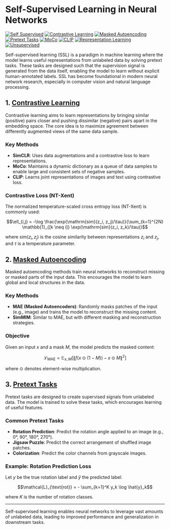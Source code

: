# Self-Supervised Learning in Neural Networks

[![Self Supervised](https://img.shields.io/badge/Self%20Supervised-Unlabeled%20Data-blue?style=for-the-badge&logo=brain)](https://github.com/yourusername/DL)
[![Contrastive Learning](https://img.shields.io/badge/Contrastive%20Learning-SimCLR-green?style=for-the-badge&logo=balance-scale)](https://github.com/yourusername/DL/tree/main/09_Self-Supervised_Learning)
[![Masked Autoencoding](https://img.shields.io/badge/Masked%20Autoencoding-MAE-orange?style=for-the-badge&logo=mask)](https://github.com/yourusername/DL/tree/main/09_Self-Supervised_Learning)
[![Pretext Tasks](https://img.shields.io/badge/Pretext%20Tasks-Rotation-purple?style=for-the-badge&logo=rotate)](https://github.com/yourusername/DL/tree/main/09_Self-Supervised_Learning)
[![MoCo](https://img.shields.io/badge/MoCo-Momentum%20Contrast-red?style=for-the-badge&logo=bolt)](https://github.com/yourusername/DL/tree/main/09_Self-Supervised_Learning)
[![CLIP](https://img.shields.io/badge/CLIP-Multimodal-yellow?style=for-the-badge&logo=link)](https://github.com/yourusername/DL/tree/main/09_Self-Supervised_Learning)
[![Representation Learning](https://img.shields.io/badge/Representation%20Learning-Features-blue?style=for-the-badge&logo=layer-group)](https://github.com/yourusername/DL/tree/main/09_Self-Supervised_Learning)
[![Unsupervised](https://img.shields.io/badge/Unsupervised-No%20Labels-orange?style=for-the-badge&logo=eye-slash)](https://github.com/yourusername/DL/tree/main/09_Self-Supervised_Learning)

Self-supervised learning (SSL) is a paradigm in machine learning where the model learns useful representations from unlabeled data by solving pretext tasks. These tasks are designed such that the supervision signal is generated from the data itself, enabling the model to learn without explicit human-annotated labels. SSL has become foundational in modern neural network research, especially in computer vision and natural language processing.

## 1. [Contrastive Learning](01_contrastive_learning.md)

Contrastive learning aims to learn representations by bringing similar (positive) pairs closer and pushing dissimilar (negative) pairs apart in the embedding space. The core idea is to maximize agreement between differently augmented views of the same data sample.

### Key Methods
- **SimCLR**: Uses data augmentations and a contrastive loss to learn representations.
- **MoCo**: Maintains a dynamic dictionary as a queue of data samples to enable large and consistent sets of negative samples.
- **CLIP**: Learns joint representations of images and text using contrastive loss.

### Contrastive Loss (NT-Xent)
The normalized temperature-scaled cross entropy loss (NT-Xent) is commonly used:

```math
\ell_{i,j} = -\log \frac{\exp(\mathrm{sim}(z_i, z_j)/\tau)}{\sum_{k=1}^{2N} \mathbb{1}_{[k \neq i]} \exp(\mathrm{sim}(z_i, z_k)/\tau)}
```
where $`\mathrm{sim}(z_i, z_j)`$ is the cosine similarity between representations $`z_i`$ and $`z_j`$, and $`\tau`$ is a temperature parameter.

## 2. [Masked Autoencoding](02_masked_autoencoding.md)

Masked autoencoding methods train neural networks to reconstruct missing or masked parts of the input data. This encourages the model to learn global and local structures in the data.

### Key Methods
- **MAE (Masked Autoencoders)**: Randomly masks patches of the input (e.g., image) and trains the model to reconstruct the missing content.
- **SimMIM**: Similar to MAE, but with different masking and reconstruction strategies.

### Objective
Given an input $`x`$ and a mask $`M`$, the model predicts the masked content:

```math
\mathcal{L}_{\text{MAE}} = \mathbb{E}_{x, M} \left[ \| f(x \odot (1 - M)) - x \odot M \|^2 \right]
```
where $`\odot`$ denotes element-wise multiplication.

## 3. [Pretext Tasks](03_pretext_tasks.md)

Pretext tasks are designed to create supervised signals from unlabeled data. The model is trained to solve these tasks, which encourages learning of useful features.

### Common Pretext Tasks
- **Rotation Prediction**: Predict the rotation angle applied to an image (e.g., 0°, 90°, 180°, 270°).
- **Jigsaw Puzzle**: Predict the correct arrangement of shuffled image patches.
- **Colorization**: Predict the color channels from grayscale images.

### Example: Rotation Prediction Loss
Let $`y`$ be the true rotation label and $`\hat{y}`$ the predicted label:

```math
\mathcal{L}_{\text{rot}} = - \sum_{k=1}^K y_k \log \hat{y}_k
```
where $`K`$ is the number of rotation classes.

---

Self-supervised learning enables neural networks to leverage vast amounts of unlabeled data, leading to improved performance and generalization in downstream tasks. 